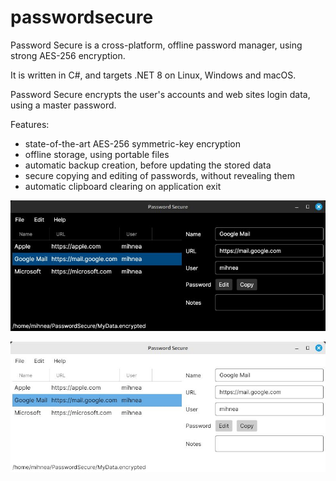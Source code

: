 # passwordsecure
Password Secure is a cross-platform, offline password manager, using strong AES-256 encryption.

It is written in C#, and targets .NET 8 on Linux, Windows and macOS.

Password Secure encrypts the user's accounts and web sites login data, using a master password.

Features:
* state-of-the-art AES-256 symmetric-key encryption
* offline storage, using portable files
* automatic backup creation, before updating the stored data
* secure copying and editing of passwords, without revealing them
* automatic clipboard clearing on application exit

![Screenshot 1](https://raw.githubusercontent.com/mihnea-radulescu/passwordsecure/main/Screenshot-Dark.jpg "Password Secure - Dark Screenshot")

![Screenshot 2](https://raw.githubusercontent.com/mihnea-radulescu/passwordsecure/main/Screenshot-Light.jpg "Password Secure - Light Screenshot")
